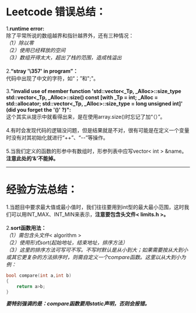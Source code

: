 Leetcode 错误总结：
===========================
 
1.**runtime error:**<br>除了平常所说的数组越界和指针越界外，还有三种情况：<br>*（1）除以零*<br>*（2）使用已经释放的空间*<br>*（3）数组开得太大，超出了栈的范围，造成栈溢出*<br><br>
2.**“stray '\357' in program”：**<br>
代码中出现了中文的字符，如“；”和";"。<br><br>
3.**"invalid use of member function 'std::vector<_Tp, _Alloc>::size_type std::vector<_Tp, _Alloc>::size() const [with _Tp = int; _Alloc = std::allocator<int>; std::vector<_Tp, _Alloc>::size_type = long unsigned int]' (did you forget the '()' ?)":**<br>这个其实从提示中就看得出来，是在使用array.size()时忘记了加“（）”。<br><br>
4.有时会发现代码的逻辑没问题，但是结果就是不对，很有可能是在定义一个变量时没有对其初始化就进行“++”、“--”等操作。<br><br>
5.当我们定义的函数的形参中有数组时，形参列表中应写vector< int > &name。**注意此处的‘&’不能掉。**
************************************
经验方法总结：
==================
1.当题目中要求最大值或最小值时，我们往往要用到int型的最大最小范围，这时我们可以用INT_MAX、INT_MIN来表示，**注意要包含头文件< limits.h >。**<br><br>
2.**sort函数用法：**<br>
*（1）需包含头文件*< algorithm ><br>
*（2）使用形式sort(起始地址，结束地址，排序方法）*<br>
*（3）这里的排序方法可写可不写。不写时默认是从小到大；如果需要按从大到小或其它更复杂的方法排序时，则需自定义一个compare函数。这里以从大到小为例：*
```cpp
bool compare(int a,int b)
{
    return a>b;
}
```
***要特别强调的是：compare函数要用static声明，否则会报错。***<br><br>
